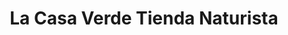 ---
title: "La Casa Verde Tienda Naturista"
url: /san-gil/la-casa-verde-tienda-naturista/
shop: Kosmetik
---